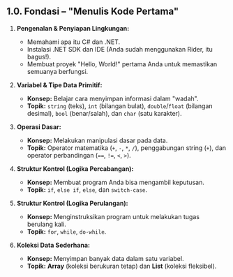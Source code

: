 ## 1.0. Fondasi – "Menulis Kode Pertama"

1.  **Pengenalan & Penyiapan Lingkungan:**
    * Memahami apa itu C# dan .NET.
    * Instalasi .NET SDK dan IDE (Anda sudah menggunakan Rider, itu bagus!).
    * Membuat proyek "Hello, World!" pertama Anda untuk memastikan semuanya berfungsi.

2.  **Variabel & Tipe Data Primitif:**
    * **Konsep:** Belajar cara menyimpan informasi dalam "wadah".
    * **Topik:** `string` (teks), `int` (bilangan bulat), `double`/`float` (bilangan desimal), `bool` (benar/salah), dan `char` (satu karakter).

3.  **Operasi Dasar:**
    * **Konsep:** Melakukan manipulasi dasar pada data.
    * **Topik:** Operator matematika (`+`, `-`, `*`, `/`), penggabungan string (`+`), dan operator perbandingan (`==`, `!=`, `<`, `>`).

4.  **Struktur Kontrol (Logika Percabangan):**
    * **Konsep:** Membuat program Anda bisa mengambil keputusan.
    * **Topik:** `if`, `else if`, `else`, dan `switch-case`.

5.  **Struktur Kontrol (Logika Perulangan):**
    * **Konsep:** Menginstruksikan program untuk melakukan tugas berulang kali.
    * **Topik:** `for`, `while`, `do-while`.

6.  **Koleksi Data Sederhana:**
    * **Konsep:** Menyimpan banyak data dalam satu variabel.
    * **Topik:** **Array** (koleksi berukuran tetap) dan **List** (koleksi fleksibel).
